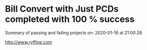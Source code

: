 # Bill Convert with Just PCDs completed with 100 % success

Summary of passing and failing projects on: 2020-01-16 at 21:00:28

http://www.ryffine.com
